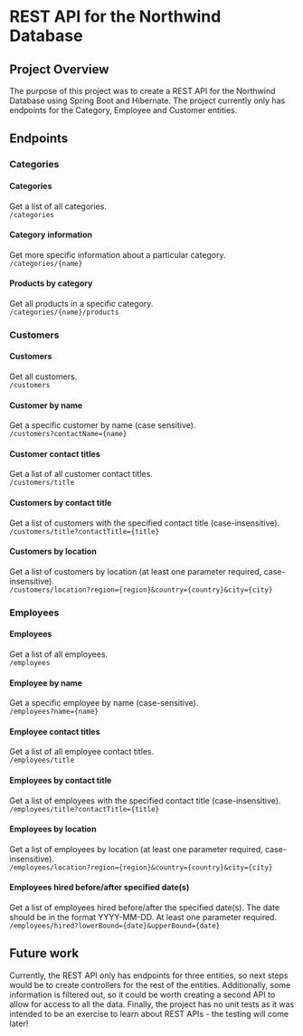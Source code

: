 # REST API for the Northwind Database
## Project Overview
The purpose of this project was to create a REST API for the Northwind Database using Spring Boot and Hibernate. 
The project currently only has endpoints for the Category, Employee and Customer entities.

## Endpoints
### Categories
#### Categories
Get a list of all categories.  
`/categories`

#### Category information
Get more specific information about a particular category.  
`/categories/{name}`

#### Products by category
Get all products in a specific category.  
`/categories/{name}/products`

### Customers
#### Customers
Get all customers.  
`/customers`

#### Customer by name
Get a specific customer by name (case sensitive).  
`/customers?contactName={name}`

#### Customer contact titles
Get a list of all customer contact titles.  
`/customers/title`

#### Customers by contact title
Get a list of customers with the specified contact title (case-insensitive).
`/customers/title?contactTitle={title}`

#### Customers by location
Get a list of customers by location (at least one parameter required, case-insensitive).  
`/customers/location?region={region}&country={country}&city={city}`

### Employees
#### Employees
Get a list of all employees.  
`/employees`

#### Employee by name
Get a specific employee by name (case-sensitive).  
`/employees?name={name}`

#### Employee contact titles
Get a list of all employee contact titles.  
`/employees/title`

#### Employees by contact title
Get a list of employees with the specified contact title (case-insensitive).  
`/employees/title?contactTitle={title}`

#### Employees by location
Get a list of employees by location (at least one parameter required, case-insensitive).  
`/employees/location?region={region}&country={country}&city={city}`

#### Employees hired before/after specified date(s)
Get a list of employees hired before/after the specified date(s). The date should be in the format YYYY-MM-DD. At least 
one parameter required.  
`/employees/hired?lowerBound={date}&upperBound={date}`

## Future work
Currently, the REST API only has endpoints for three entities, so next steps would be to create controllers for the 
rest of the entities. Additionally, some information is filtered out, so it could be worth creating a second API to 
allow for access to all the data. Finally, the project has no unit tests as it was intended to be an exercise to learn 
about REST APIs - the testing will come later!